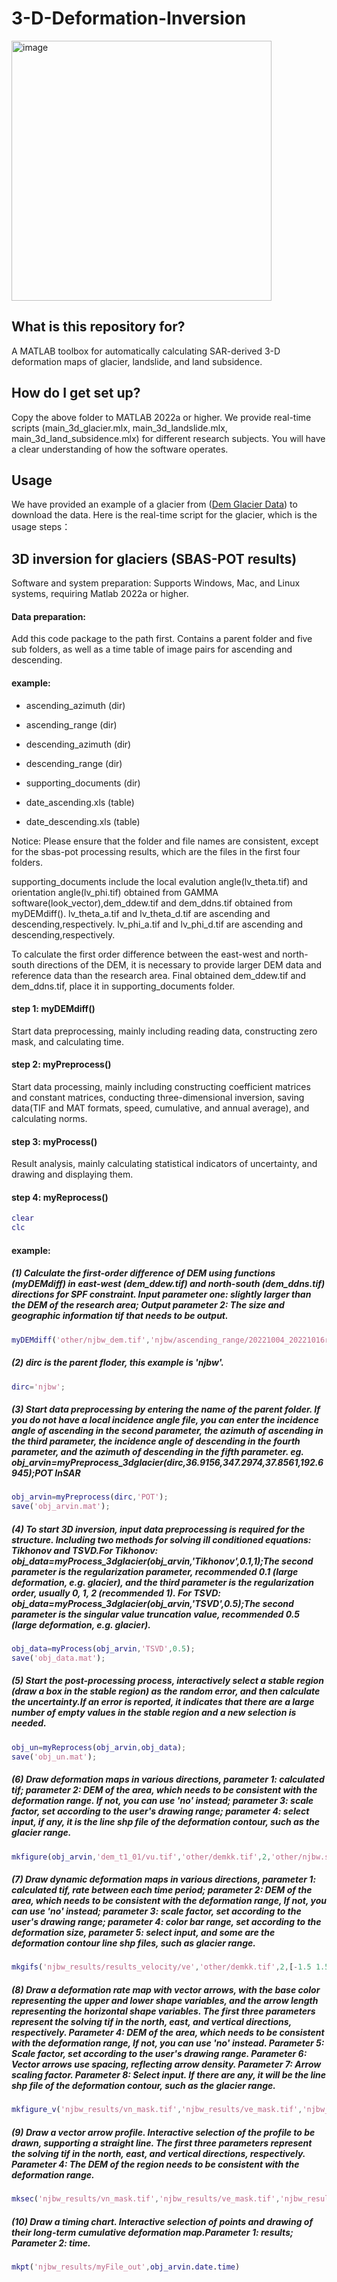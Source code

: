 # 3-D-Deformation-Inversion
<img width="416" alt="image" src="https://github.com/arvin1367/3-D-Deformation-Inversion/assets/49364261/5d3bd8bd-1613-4d0a-ad6c-36321716a209">

## What is this repository for?

A MATLAB toolbox for automatically calculating SAR-derived 3-D deformation maps of glacier, landslide, and land subsidence.


## How do I get set up?
Copy the above folder to MATLAB 2022a or higher. We provide real-time scripts (main_3d_glacier.mlx, main_3d_landslide.mlx, main_3d_land_subsidence.mlx) for different research subjects. You will have a clear understanding of how the software operates.

## Usage
We have provided an example of a glacier from ([Dem Glacier Data](https://blog.csdn.net/zhn11/article/details/128899461?spm=1001.2014.3001.5502)) to download the data.
Here is the real-time script for the glacier, which is the usage steps：
## 3D inversion for glaciers (SBAS-POT results)
Software and system preparation: Supports Windows, Mac, and Linux systems, requiring Matlab 2022a or higher.
#### Data preparation:
Add this code package to the path first. Contains a parent folder and five sub folders, as well as a time table of image pairs for ascending and descending.
#### example:
* ascending_azimuth      (dir) 
 
* ascending_range        (dir)

* descending_azimuth     (dir)
 
* descending_range       (dir)

* supporting_documents   (dir)

* date_ascending.xls     (table)

* date_descending.xls    (table)

Notice: Please ensure that the folder and file names are consistent, except for the sbas-pot processing results, which are the files in the first four folders.

supporting_documents include the local evalution angle(lv_theta.tif) and orientation angle(lv_phi.tif) obtained from GAMMA software(look_vector),dem_ddew.tif and dem_ddns.tif obtained from myDEMdiff(). lv_theta_a.tif and lv_theta_d.tif are ascending and descending,respectively. lv_phi_a.tif and lv_phi_d.tif are ascending and descending,respectively.

To calculate the first order difference between the east-west and north-south directions of the DEM, it is necessary to provide larger DEM data and reference data than the research area. Final obtained dem_ddew.tif and dem_ddns.tif, place it in supporting_documents folder.
####  step 1: myDEMdiff()  
Start data preprocessing, mainly including reading data, constructing zero mask, and calculating time.
####  step 2: myPreprocess()
Start data processing, mainly including constructing coefficient matrices and constant matrices, conducting three-dimensional inversion, saving data(TIF and MAT formats, speed, cumulative, and annual average), and calculating norms.
####  step 3: myProcess()
Result analysis, mainly calculating statistical indicators of uncertainty, and drawing and displaying them.
####  step 4: myReprocess()
```m
clear
clc
```
#### example:
##### (1) Calculate the first-order difference of DEM using functions (myDEMdiff) in east-west (dem_ddew.tif) and north-south (dem_ddns.tif) directions for SPF constraint. Input parameter one: slightly larger than the DEM of the research area; Output parameter 2: The size and geographic information tif that needs to be output.
```m
myDEMdiff('other/njbw_dem.tif','njbw/ascending_range/20221004_20221016r.tif') 
```
##### (2) dirc is the parent floder, this example is 'njbw'.
```m
dirc='njbw';
```
##### (3) Start data preprocessing by entering the name of the parent folder. If you do not have a local incidence angle file, you can enter the incidence angle of ascending in the second parameter, the azimuth of ascending in the third parameter, the incidence angle of descending in the fourth parameter, and the azimuth of descending in the fifth parameter.     eg. obj_arvin=myPreprocess_3dglacier(dirc,36.9156,347.2974,37.8561,192.6945);POT InSAR
```m
obj_arvin=myPreprocess(dirc,'POT'); 
save('obj_arvin.mat');
```
##### (4) To start 3D inversion, input data preprocessing is required for the structure. Including two methods for solving ill conditioned equations: Tikhonov and TSVD.For Tikhonov: obj_data=myProcess_3dglacier(obj_arvin,'Tikhonov',0.1,1);The second parameter is the regularization parameter, recommended 0.1 (large deformation, e.g. glacier), and the third parameter is the regularization order, usually 0, 1, 2 (recommended 1). For TSVD: obj_data=myProcess_3dglacier(obj_arvin,'TSVD',0.5);The second parameter is the singular value truncation value, recommended 0.5 (large deformation, e.g. glacier).
```m
obj_data=myProcess(obj_arvin,'TSVD',0.5); 
save('obj_data.mat');
```
##### (5) Start the post-processing process, interactively select a stable region (draw a box in the stable region) as the random error, and then calculate the uncertainty.If an error is reported, it indicates that there are a large number of empty values in the stable region and a new selection is needed.
```m
obj_un=myReprocess(obj_arvin,obj_data); 
save('obj_un.mat');
```
##### (6) Draw deformation maps in various directions, parameter 1: calculated tif; parameter 2: DEM of the area, which needs to be consistent with the deformation range. If not, you can use 'no' instead; parameter 3: scale factor, set according to the user's drawing range; parameter 4: select input, if any, it is the line shp file of the deformation contour, such as the glacier range.
```m
mkfigure(obj_arvin,'dem_t1_01/vu.tif','other/demkk.tif',2,'other/njbw.shp'); 
```
##### (7) Draw dynamic deformation maps in various directions, parameter 1: calculated tif, rate between each time period; parameter 2: DEM of the area, which needs to be consistent with the deformation range, If not, you can use 'no' instead; parameter 3: scale factor, set according to the user's drawing range; parameter 4: color bar range, set according to the deformation size, parameter 5: select input, and some are the deformation contour line shp files, such as glacier range.
```m
mkgifs('njbw_results/results_velocity/ve','other/demkk.tif',2,[-1.5 1.5],'ve.gif','other/njbw.shp'); 
```
##### (8) Draw a deformation rate map with vector arrows, with the base color representing the upper and lower shape variables, and the arrow length representing the horizontal shape variables. The first three parameters represent the solving tif in the north, east, and vertical directions, respectively. Parameter 4: DEM of the area, which needs to be consistent with the deformation range, If not, you can use 'no' instead. Parameter 5: Scale factor, set according to the user's drawing range. Parameter 6: Vector arrows use spacing, reflecting arrow density. Parameter 7: Arrow scaling factor. Parameter 8: Select input. If there are any, it will be the line shp file of the deformation contour, such as the glacier range.
```m
mkfigure_v('njbw_results/vn_mask.tif','njbw_results/ve_mask.tif','njbw_results/vu_mask.tif','other/demkk.tif',2,10,10,'other/njbw.shp'); 
```
##### (9) Draw a vector arrow profile. Interactive selection of the profile to be drawn, supporting a straight line. The first three parameters represent the solving tif in the north, east, and vertical directions, respectively. Parameter 4: The DEM of the region needs to be consistent with the deformation range.
```m
mksec('njbw_results/vn_mask.tif','njbw_results/ve_mask.tif','njbw_results/vu_mask.tif','other/demkk.tif',0.05); 
```
##### (10) Draw a timing chart. Interactive selection of points and drawing of their long-term cumulative deformation map.Parameter 1: results; Parameter 2: time.
```m
mkpt('njbw_results/myFile_out',obj_arvin.date.time)
```
